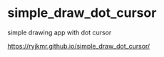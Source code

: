 # simple_draw_dot_cursor
simple drawing app with dot cursor

https://ryjkmr.github.io/simple_draw_dot_cursor/
